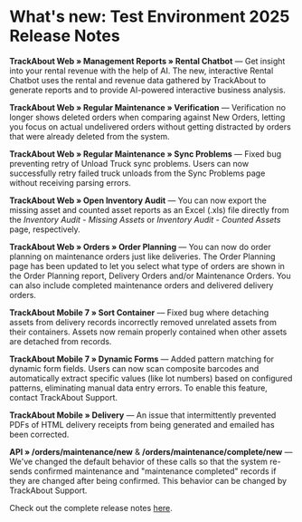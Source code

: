 # What's new: Test Environment 2025 Release Notes 

**TrackAbout Web » Management Reports » Rental Chatbot** — Get insight into your rental revenue with the help of AI. The new, interactive Rental Chatbot uses the rental and revenue data gathered by TrackAbout to generate reports and to provide AI-powered interactive business analysis.

**TrackAbout Web » Regular Maintenance » Verification** — Verification no longer shows deleted orders when comparing against New Orders, letting you focus on actual undelivered orders without getting distracted by orders that were already deleted from the system.

**TrackAbout Web » Regular Maintenance » Sync Problems** — Fixed bug preventing retry of Unload Truck sync problems. Users can now successfully retry failed truck unloads from the Sync Problems page without receiving parsing errors.

**TrackAbout Web » Open Inventory Audit** — You can now export the missing asset and counted asset reports as an Excel (.xls) file directly from the  _Inventory Audit - Missing Assets_  or  _Inventory Audit - Counted Assets_  page, respectively.

**TrackAbout Web » Orders » Order Planning** — You can now do order planning on maintenance orders just like deliveries. The Order Planning page has been updated to let you select what type of orders are shown in the Order Planning report, Delivery Orders and/or Maintenance Orders. You can also include completed maintenance orders and delivered delivery orders.

**TrackAbout Mobile 7 » Sort Container**  — Fixed bug where detaching assets from delivery records incorrectly removed unrelated assets from their containers. Assets now remain properly contained when other assets are detached from records.

**TrackAbout Mobile 7 » Dynamic Forms** — Added pattern matching for dynamic form fields. Users can now scan composite barcodes and automatically extract specific values (like lot numbers) based on configured patterns, eliminating manual data entry errors. To enable this feature, contact TrackAbout Support.

**TrackAbout Mobile » Delivery** — An issue that intermittently prevented PDFs of HTML delivery receipts from being generated and emailed has been corrected.

**API » /orders/maintenance/new** & **/orders/maintenance/complete/new** — We've changed the default behavior of these calls so that the system re-sends confirmed maintenance and "maintenance completed" records if they are changed after being confirmed. This behavior can be changed by TrackAbout Support.

Check out the complete release notes [here](https://datacor.clickhelp.co/articles/#!trackabout-help-center/357-test-environment-release-notes).

